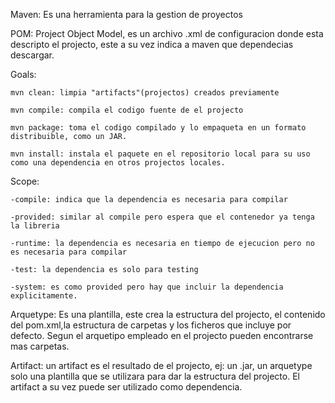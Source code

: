 Maven: Es una herramienta para la gestion de proyectos

POM: Project Object Model, es un archivo .xml de configuracion donde esta descripto el projecto, este a su vez indica a maven que dependecias descargar.

Goals:

    mvn clean: limpia "artifacts"(projectos) creados previamente

    mvn compile: compila el codigo fuente de el projecto

    mvn package: toma el codigo compilado y lo empaqueta en un formato distribuible, como un JAR.

    mvn install: instala el paquete en el repositorio local para su uso como una dependencia en otros projectos locales.

Scope:

    -compile: indica que la dependencia es necesaria para compilar

    -provided: similar al compile pero espera que el contenedor ya tenga la libreria

    -runtime: la dependencia es necesaria en tiempo de ejecucion pero no es necesaria para compilar

    -test: la dependencia es solo para testing

    -system: es como provided pero hay que incluir la dependencia explicitamente.

Arquetype: Es una plantilla, este crea la estructura del projecto, el contenido del pom.xml,la estructura de carpetas y los ficheros que incluye por defecto. Segun el arquetipo empleado en el projecto pueden encontrarse mas carpetas.

Artifact: un artifact es el resultado de el projecto, ej: un .jar, un arquetype solo una plantilla que se utilizara para dar la estructura del projecto. El artifact a su vez puede ser utilizado como dependencia.
